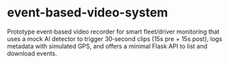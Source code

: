 # event-based-video-system
Prototype event‑based video recorder for smart fleet/driver monitoring that uses a mock AI detector to trigger 30‑second clips (15s pre + 15s post), logs metadata with simulated GPS, and offers a minimal Flask API to list and download events.
